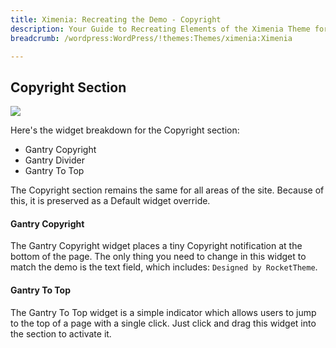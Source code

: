 ```yaml
---
title: Ximenia: Recreating the Demo - Copyright
description: Your Guide to Recreating Elements of the Ximenia Theme for WordPress
breadcrumb: /wordpress:WordPress/!themes:Themes/ximenia:Ximenia

---
```


Copyright Section
-----
![][demo2]

Here's the widget breakdown for the Copyright section:

* Gantry Copyright
* Gantry Divider
* Gantry To Top

The Copyright section remains the same for all areas of the site. Because of this, it is preserved as a Default widget override.

#### Gantry Copyright
The Gantry Copyright widget places a tiny Copyright notification at the bottom of the page. The only thing you need to change in this widget to match the demo is the text field, which includes: `Designed by RocketTheme`. 

#### Gantry To Top
The Gantry To Top widget is a simple indicator which allows users to jump to the top of a page with a single click. Just click and drag this widget into the section to activate it.

[demo2]: assets/wp_Ximenia_demo_7.jpeg